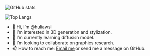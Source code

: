 ![GitHub stats](https://github-readme-stats.vercel.app/api?username=huliawsl&count_private=true)

![Top Langs](https://api.githubtrends.io/user/svg/huliawsl/langs?time_range=all_time&include_private=True&theme=classic)

- 👋 Hi, I’m @huliawsl
- 👀 I’m interested in 3D generation and stylization.
- 🌱 I’m currently learning diffusion model.
- 💞️ I’m looking to collaborate on graphics research.
- 📫 How to reach me: [Email me](huliawsl.@foxmail.com) or send me a message on GitHub.

<!---
huliawsl/huliawsl is a ✨ special ✨ repository because its `README.md` (this file) appears on your GitHub profile.
You can click the Preview link to take a look at your changes.
--->
